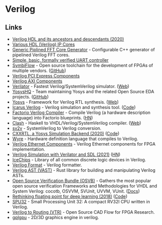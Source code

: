 # Verilog

## Links

- [Verilog HDL and its ancestors and descendants (2020)](https://dl.acm.org/doi/abs/10.1145/3386337)
- [Various HDL (Verilog) IP Cores](https://github.com/ultraembedded/cores)
- [Generic Piplined FFT Core Generator](https://github.com/ZipCPU/dblclockfft) - Configurable C++ generator of pipelined Verilog FFT cores.
- [Simple, basic, formally verified UART controller](https://github.com/ZipCPU/wbuart32)
- [SymbiFlow](https://symbiflow.github.io/) - Open source toolchain for the development of FPGAs of multiple vendors. ([GitHub](https://github.com/SymbiFlow))
- [Verilog PCI Express Components](https://github.com/alexforencich/verilog-pcie)
- [Verilog AXI Components](https://github.com/alexforencich/verilog-axi)
- [Verilator](https://github.com/verilator/verilator) - Fastest Verilog/SystemVerilog simulator. ([Web](https://www.veripool.org/wiki/verilator))
- [YosysHQ](https://www.yosyshq.com/) - Team maintaining Yosys and the related Open Source EDA projects. ([GitHub](https://github.com/YosysHQ))
- [Yosys](https://github.com/YosysHQ/yosys) - Framework for Verilog RTL synthesis. ([Web](http://www.clifford.at/yosys/))
- [Icarus Verilog](http://iverilog.icarus.com/) - Verilog simulation and synthesis tool. ([Code](https://github.com/steveicarus/iverilog))
- [Factorio Verilog Compiler](https://github.com/Redcrafter/verilog2factorio) - Compile Verilog (a hardware description language) into Factorio blueprints. ([HN](https://news.ycombinator.com/item?id=26929370))
- [Clash](https://github.com/clash-lang/clash-compiler) - Haskell to VHDL/Verilog/SystemVerilog compiler. ([Web](https://clash-lang.org/))
- [sv2v](https://github.com/zachjs/sv2v) - SystemVerilog to Verilog conversion.
- [CXXRTL, a Yosys Simulation Backend (2020)](https://tomverbeure.github.io/2020/08/08/CXXRTL-the-New-Yosys-Simulation-Backend.html) ([Code](https://github.com/tomverbeure/cxxrtl_eval))
- [Wyre](https://github.com/nickmqb/wyre) - Hardware definition language that compiles to Verilog.
- [Verilog Ethernet Components](https://github.com/alexforencich/verilog-ethernet) - Verilog Ethernet components for FPGA implementation.
- [Verilog Simulation with Verilator and SDL (2021)](https://projectf.io/posts/verilog-sim-verilator-sdl/) ([HN](https://news.ycombinator.com/item?id=28929994))
- [IceChips](https://github.com/TimRudy/ice-chips-verilog) - Library of all common discrete logic devices in Verilog.
- [Verilog Format](https://github.com/ericsonj/verilog-format) - Verilog formatter.
- [Verilog AST (VAST)](https://github.com/vegaluisjose/vast) - Rust library for building and manipulating Verilog ASTs.
- [Open Source Verification Bundle (OSVB)](https://github.com/umarcor/osvb) - Gathers the most popular open source verification Frameworks and Methodologies for VHDL and System Verilog: cocotb, OSVVM, SVUnit, UVVM, VUnit. ([Docs](https://umarcor.github.io/osvb/))
- [Rethinking floating point for deep learning (2018)](https://arxiv.org/abs/1811.01721) ([Code](https://github.com/facebookresearch/deepfloat))
- [SPU32](https://github.com/maikmerten/spu32) - Small Processing Unit 32: A compact RV32I CPU written in Verilog.
- [Verilog to Routing (VTR)](https://github.com/verilog-to-routing/vtr-verilog-to-routing) - Open Source CAD Flow for FPGA Research.
- [gplgpu](https://github.com/asicguy/gplgpu) - 2D/3D graphics engine in verilog.
